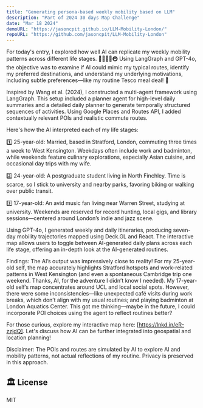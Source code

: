 ```yaml
---
title: "Generating persona-based weekly mobility based on LLM"
description: "Part of 2024 30 days Map Challenge"
date: "Mar 18 2024"
demoURL: "https://jasoncpit.github.io/LLM-Mobility-London/"
repoURL: "https://github.com/jasoncpit/LLM-Mobility-London"
---
```


For today's entry, I explored how well AI can replicate my weekly mobility patterns across different life stages. 🚶‍♂️🚴‍♂️🚇 Using LangGraph and GPT-4o, the objective was to examine if AI could mimic my typical routes, identify my preferred destinations, and understand my underlying motivations, including subtle preferences—like my routine Tesco meal deal! 🥪

Inspired by Wang et al. (2024), I constructed a multi-agent framework using LangGraph. This setup included a planner agent for high-level daily summaries and a detailed daily planner to generate temporally structured sequences of activities. Using Google Places and Routes API, I added contextually relevant POIs and realistic commute routes.

Here's how the AI interpreted each of my life stages:

1️⃣ 25-year-old: Married, based in Stratford, London, commuting three times a week to West Kensington. Weekdays often include work and badminton, while weekends feature culinary explorations, especially Asian cuisine, and occasional day trips with my wife.

2️⃣ 24-year-old: A postgraduate student living in North Finchley. Time is scarce, so I stick to university and nearby parks, favoring biking or walking over public transit.

3️⃣ 17-year-old: An avid music fan living near Warren Street, studying at university. Weekends are reserved for record hunting, local gigs, and library sessions—centered around London’s indie and jazz scene.

Using GPT-4o, I generated weekly and daily itineraries, producing seven-day mobility trajectories mapped using Deck.GL and React. The interactive map allows users to toggle between AI-generated daily plans across each life stage, offering an in-depth look at the AI-generated routines.

Findings: The AI’s output was impressively close to reality! For my 25-year-old self, the map accurately highlights Stratford hotspots and work-related patterns in West Kensington (and even a spontaneous Cambridge trip one weekend. Thanks, AI, for the adventure I didn’t know I needed). My 17-year-old self’s map concentrates around UCL and local social spots. However, there were some inconsistencies—like unexpected café visits during work breaks, which don’t align with my usual routines; and playing badminton at London Aquatics Center. This got me thinking—maybe in the future, I could incorporate POI choices using the agent to reflect routines better?

For those curious, explore my interactive map here: [https://lnkd.in/eR-zzjdQ]. Let's discuss how AI can be further integrated into geospatial and location planning!

Disclaimer: The POIs and routes are simulated by AI to explore AI and mobility patterns, not actual reflections of my routine. Privacy is preserved in this approach.



## 🏛️ License

MIT